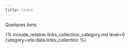```yaml
---
title: Liens
---
```

Quelques liens

{% include_relative links_collection_category.md level=0 category=site.data.links_collection %}

